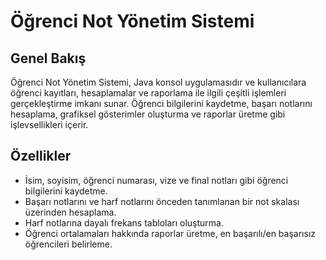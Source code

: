 # Öğrenci Not Yönetim Sistemi

## Genel Bakış

Öğrenci Not Yönetim Sistemi, Java konsol uygulamasıdır ve kullanıcılara öğrenci kayıtları, hesaplamalar ve raporlama ile ilgili çeşitli işlemleri gerçekleştirme imkanı sunar. Öğrenci bilgilerini kaydetme, başarı notlarını hesaplama, grafiksel gösterimler oluşturma ve raporlar üretme gibi işlevsellikleri içerir.

## Özellikler

- İsim, soyisim, öğrenci numarası, vize ve final notları gibi öğrenci bilgilerini kaydetme.
- Başarı notlarını ve harf notlarını önceden tanımlanan bir not skalası üzerinden hesaplama.
- Harf notlarına dayalı frekans tabloları oluşturma.
- Öğrenci ortalamaları hakkında raporlar üretme, en başarılı/en başarısız öğrencileri belirleme.

